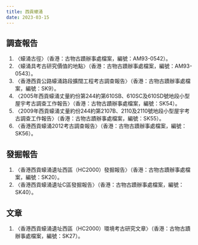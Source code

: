 ```yaml
---
title: 西貢蠔涌
date: 2023-03-15
---
```

<adsense></adsense>

## 調查報告
1. 〈蠔涌古徑〉（香港：古物古蹟辦事處檔案，編號：AM93-0542）。
2. 〈蠔涌具考古研究價值的地點〉（香港：古物古蹟辦事處檔案，編號：AM93-0543）。
3. 〈香港西貢公路蠔涌路段擴闊工程考古調查報告〉（香港：古物古蹟辦事處檔案，編號：SK9）。
4. 〈2005年西貢蠔涌丈量約份第244約第610SB、610SC及610SD號地段小型屋宇考古調查工作報告〉（香港：古物古蹟辦事處檔案，編號：SK54）。
5. 〈2009年西貢蠔涌丈量約份244約第2107B、2110及2110號地段小型屋宇考古調查工作報告〉（香港：古物古蹟辦事處檔案，編號：SK55）。
6. 〈香港西貢蠔涌2012考古調查報告〉（香港：古物古蹟辦事處檔案，編號：SK56）。

## 發掘報告
1. 〈香港西貢蠔涌遺址西區（HC2000）發掘報告〉（香港：古物古蹟辦事處檔案，編號：SK20）。
2. 〈香港西貢蠔涌遺址C區發掘報告〉（香港：古物古蹟辦事處檔案，編號：SK40）。

## 文章
1. 〈香港西貢蠔涌遺址西區（HC2000）環境考古研究文章〉（香港：古物古蹟辦事處檔案，編號：SK27）。